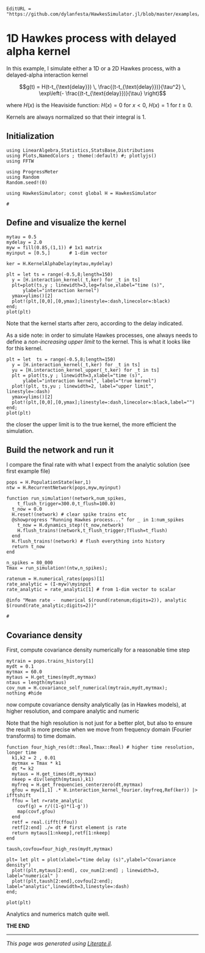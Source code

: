 ```@meta
EditURL = "https://github.com/dylanfesta/HawkesSimulator.jl/blob/master/examples/alphadelay.jl"
```

# 1D Hawkes process with delayed alpha kernel

In this example, I simulate either a 1D or a 2D Hawkes process, with a
delayed-alpha interaction kernel

```math
g(t) = H(t-t_{\text{delay}}) \,  \frac{(t-t_{\text{delay}})}{\tau^2} \,
 \exp\left(- \frac{(t-t_{\text{delay}})}{\tau} \right)
```

where $H(x)$ is the Heaviside function: $H(x)=0$ for $x<0$, $H(x)=1$ for $t\geq 0$.

Kernels are always normalized so that their integral is 1.

## Initialization

````@example alphadelay
using LinearAlgebra,Statistics,StatsBase,Distributions
using Plots,NamedColors ; theme(:default) #; plotlyjs()
using FFTW

using ProgressMeter
using Random
Random.seed!(0)

using HawkesSimulator; const global H = HawkesSimulator

#
````

## Define and visualize the kernel

````@example alphadelay
mytau = 0.5
mydelay = 2.0
myw = fill(0.85,(1,1)) # 1x1 matrix
myinput = [0.5,]       # 1-dim vector

ker = H.KernelAlphaDelay(mytau,mydelay)

plt = let ts = range(-0.5,8;length=150)
  y = [H.interaction_kernel(_t,ker) for _t in ts]
  plt=plot(ts,y ; linewidth=3,leg=false,xlabel="time (s)",
      ylabel="interaction kernel")
  ymax=ylims()[2]
  plot!(plt,[0,0],[0,ymax];linestyle=:dash,linecolor=:black)
end;
plot(plt)
````

Note that the kernel starts after zero, according to the delay indicated.

As a side note: in order to simulate Hawkes processes, one always
needs to define a *non-increasing upper limit* to the kernel.
This is what it looks like for this kernel.

````@example alphadelay
plt = let  ts = range(-0.5,8;length=150)
  y = [H.interaction_kernel(_t,ker) for _t in ts]
  yu = [H.interaction_kernel_upper(_t,ker) for _t in ts]
  plt = plot(ts,y ; linewidth=3,xlabel="time (s)",
      ylabel="interaction kernel", label="true kernel")
  plot!(plt, ts,yu ; linewidth=2, label="upper limit", linestyle=:dash)
  ymax=ylims()[2]
  plot!(plt,[0,0],[0,ymax];linestyle=:dash,linecolor=:black,label="")
end;
plot(plt)
````

the closer the upper limit is to the true kernel,
the more efficient the simulation.

## Build the network and run it
I compare the final rate with what I expect from the analytic solution
(see first example file)

````@example alphadelay
pops = H.PopulationState(ker,1)
ntw = H.RecurrentNetwork(pops,myw,myinput)

function run_simulation!(network,num_spikes,
    t_flush_trigger=300.0,t_flush=100.0)
  t_now = 0.0
  H.reset!(network) # clear spike trains etc
  @showprogress "Running Hawkes process..." for _ in 1:num_spikes
    t_now = H.dynamics_step!(t_now,network)
    H.flush_trains!(network,t_flush_trigger;Tflush=t_flush)
  end
  H.flush_trains!(network) # flush everything into history
  return t_now
end

n_spikes = 80_000
Tmax = run_simulation!(ntw,n_spikes);

ratenum = H.numerical_rates(pops)[1]
rate_analytic = (I-myw)\myinput
rate_analytic = rate_analytic[1] # from 1-dim vector to scalar

@info "Mean rate -  numerical $(round(ratenum;digits=2)), analytic  $(round(rate_analytic;digits=2))"

#
````

## Covariance density

First, compute covariance density numerically for a reasonable time step

````@example alphadelay
mytrain = pops.trains_history[1]
mydt = 0.1
myτmax = 60.0
mytaus = H.get_times(mydt,myτmax)
ntaus = length(mytaus)
cov_num = H.covariance_self_numerical(mytrain,mydt,myτmax);
nothing #hide
````

now compute covariance density
 analytically (as in Hawkes models), at higher resolution,
and compare analytic and numeric

Note that the high resolution is not just for a better plot, but also to
ensure the result is more precise when we move from frequency domain
(Fourier transforms) to time domain.

````@example alphadelay
function four_high_res(dt::Real,Tmax::Real) # higher time resolution, longer time
  k1,k2 = 2 , 0.01
  myτmax = Tmax * k1
  dt *= k2
  mytaus = H.get_times(dt,myτmax)
  nkeep = div(length(mytaus),k1)
  myfreq = H.get_frequencies_centerzero(dt,myτmax)
  gfou = myw[1,1] .* H.interaction_kernel_fourier.(myfreq,Ref(ker)) |> ifftshift
  ffou = let r=rate_analytic
    covf(g) = r/((1-g)*(1-g'))
    map(covf,gfou)
  end
  retf = real.(ifft(ffou))
  retf[2:end] ./= dt # first element is rate
  return mytaus[1:nkeep],retf[1:nkeep]
end

taush,covfou=four_high_res(mydt,myτmax)

plt= let plt = plot(xlabel="time delay (s)",ylabel="Covariance density")
  plot!(plt,mytaus[2:end], cov_num[2:end] ; linewidth=3, label="numerical" )
  plot!(plt,taush[2:end],covfou[2:end]; label="analytic",linewidth=3,linestyle=:dash)
end;

plot(plt)
````

Analytics and numerics match quite well.

**THE END**

---

*This page was generated using [Literate.jl](https://github.com/fredrikekre/Literate.jl).*

